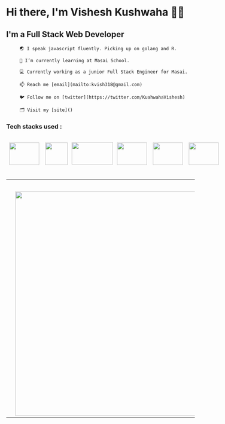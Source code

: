 # Hi there, I'm Vishesh Kushwaha 🤘🏽
## I'm a Full Stack Web Developer
         🌏 I speak javascript fluently. Picking up on golang and R.  
 
         🌱 I’m currently learning at Masai School. 

         💻 Currently working as a junior Full Stack Engineer for Masai. 

         📫 Reach me [email](mailto:kvish318@gmail.com)

         🐦 Follow me on [twitter](https://twitter.com/KuahwahaVishesh)

         🗂 Visit my [site]()


### Tech stacks used :
<h></h>
<div style="display: flex; margin-top: 25px; margin-bottom: 30px;">

  <img style="height: 60px; width: 80px; margin: 8px;" src="https://upload.wikimedia.org/wikipedia/commons/thumb/6/61/HTML5_logo_and_wordmark.svg/180px-HTML5_logo_and_wordmark.svg.png">
   <img style="height: 60px; width: 60px; margin: 8px;" src="https://upload.wikimedia.org/wikipedia/commons/thumb/d/d5/CSS3_logo_and_wordmark.svg/544px-CSS3_logo_and_wordmark.svg.png?20160530175649">
    <img style="height: 60px; width: 110px; margin: 3px; margin-top: 7px;" src="https://1000logos.net/wp-content/uploads/2020/09/JavaScript-Logo-768x480.png">
    <img style="height: 60px; width: 80px; margin: 8px;" src="https://nodejs.org/static/images/logos/nodejs-new-pantone-black.svg">
    <img style="height: 60px; width: 80px; margin: 8px;" src="https://www.bairesdev.com/wp-content/uploads//2021/07/Expressjs.svg">
    <img style="height: 60px; width: 80px; margin: 8px;" src="https://png.pngitem.com/pimgs/s/664-6644509_icon-react-js-logo-hd-png-download.png">

</div>




 
<div> 
  <table>
    <td>
      <a href="https://github.com/kusalhettiarachchi/kusalhettiarachchi">
<!--         <img align="center" src="https://github-readme-stats.vercel.app/api/top-langs/?username=kusalhettiarachchi&title_color=ffffff&text_color=c9cacc&icon_color=2bbc8a&bg_color=1d1f21&langs_count=7&hide=jupyter%20notebook,julia,Cmake,Makefile,CSS,PHP" /> -->
      </a>
    </td>
    <td>
      <a href="https://github.com/vishesh11111">
<!--         <img align="top" src="https://github-readme-stats.vercel.app/api?username=kusalhettiarachchi&show_icons=true&line_height=27&count_private=true&title_color=ffffff&text_color=c9cacc&icon_color=2bbc8a&bg_color=1d1f21" alt="Kusal's GitHub Stats" /> -->
        <img style="width:600px; hight: 50px; margin-top: 30px;" src="https://miro.medium.com/max/1050/1*Dc5f6x9KxALujjUDzn7PWw.jpeg">
      </a>
    </td>
  </table>
</div>


